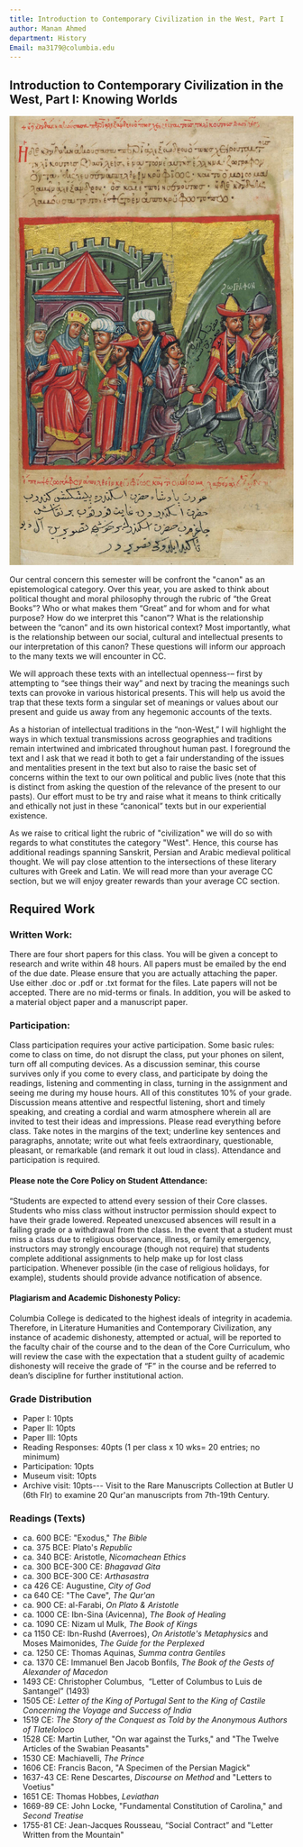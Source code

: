 ```yaml
---
title: Introduction to Contemporary Civilization in the West, Part I
author: Manan Ahmed
department: History
Email: ma3179@columbia.edu
---
```

## Introduction to Contemporary Civilization in the West, Part I: Knowing Worlds

![Relief from a 14th century manuscript of Alexander romance, from Trapezus/Trebizond, in the Istituto Ellenico (Greek Institute) of Venice.](/images/iskandernama.jpg)

Our central concern this semester will be confront the "canon" as an epistemological category. Over this year, you are asked to think about political thought and moral philosophy through the rubric of “the Great Books”? Who or what makes them “Great” and for whom and for what purpose? How do we interpret this "canon”? What is the relationship between the “canon” and its own historical context? Most importantly, what is the relationship between our social, cultural and intellectual presents to our interpretation of this canon? These questions will inform our approach to the many texts we will encounter in CC. 

We will approach these texts with an intellectual openness-– first by attempting to “see things their way” and next by tracing the meanings such texts can provoke in various historical presents. This will help us avoid the trap that these texts form a singular set of meanings or values about our present and guide us away from any hegemonic accounts of the texts.

As a historian of intellectual traditions in the “non-West,” I will highlight the ways in which textual transmissions across geographies and traditions remain intertwined and imbricated throughout human past. I foreground the text and I ask that we read it both to get a fair understanding of the issues and mentalities present in the text but also to raise the basic set of concerns within the text to our own political and public lives (note that this is distinct from asking the question of the relevance of the present to our pasts). Our effort must to be try and raise what it means to think critically and ethically not just in these “canonical” texts but in our experiential existence.

As we raise to critical light the rubric of "civilization" we will do so with regards to what constitutes the category "West". Hence, this course has additional readings spanning Sanskrit, Persian and Arabic medieval political thought. We will pay close attention to the intersections of these literary cultures with Greek and Latin. We will read more than your average CC section, but we will enjoy greater rewards than your average CC section.


## Required Work

### Written Work:

There are four short papers for this class. You will be given a concept to research and write within 48 hours. All papers must be emailed by the end of the due date. Please ensure that you are actually attaching the paper. Use either .doc or .pdf or .txt format for the files. Late papers will not be accepted. There are no mid-terms or finals. In addition, you will be asked to a material object paper and a manuscript paper.


### Participation:

Class participation requires your active participation. Some basic rules: come to class on time, do not disrupt the class, put your phones on silent, turn off all computing devices. As a discussion seminar, this course survives only if you come to every class, and participate by doing the readings, listening and commenting in class, turning in the assignment and seeing me during my house hours. All of this constitutes 10% of your grade.
Discussion means attentive and respectful listening, short and timely speaking, and creating a cordial and warm atmosphere wherein all are invited to test their ideas and impressions.
Please read everything before class. Take notes in the margins of the text; underline key sentences and paragraphs, annotate; write out what feels extraordinary, questionable, pleasant, or remarkable (and remark it out loud in class).
Attendance and participation is required.

#### Please note the Core Policy on Student Attendance:

“Students are expected to attend every session of their Core classes. Students who miss class without instructor permission should expect to have their grade lowered. Repeated unexcused absences will result in a failing grade or a withdrawal from the class. In the event that a student must miss a class due to religious observance, illness, or family emergency, instructors may strongly encourage (though not require) that students complete additional assignments to help make up for lost class participation. Whenever possible (in the case of religious holidays, for example), students should provide advance notification of absence.

#### Plagiarism and Academic Dishonesty Policy: 

Columbia College is dedicated to the highest ideals of integrity in academia. Therefore, in Literature Humanities and Contemporary Civilization, any instance of academic dishonesty, attempted or actual, will be reported to the faculty chair of the course and to the dean of the Core Curriculum, who will review the case with the expectation that a student guilty of academic dishonesty will receive the grade of “F” in the course and be referred to dean’s discipline for further institutional action.
 
### Grade Distribution
* Paper I: 10pts
* Paper II: 10pts
* Paper III: 10pts
* Reading Responses: 40pts (1 per class x 10 wks= 20 entries; no minimum)
* Participation: 10pts
* Museum visit: 10pts
* Archive visit: 10pts--- Visit to the Rare Manuscripts Collection at Butler U (6th Flr) to examine 20 Qur'an manuscripts from 7th-19th Century.


### Readings (Texts)
* ca. 600 BCE: "Exodus," *The Bible*
* ca. 375 BCE: Plato's *Republic*
* ca. 340 BCE: Aristotle, *Nicomachean Ethics* 
* ca. 300 BCE-300 CE: *Bhagavad Gita*
* ca. 300 BCE-300 CE: *Arthasastra*
* ca 426 CE: Augustine, *City of God*
* ca 640 CE: "The Cave", *The Qur'an*
* ca. 900 CE: al-Farabi, *On Plato & Aristotle*
* ca. 1000 CE: Ibn-Sina (Avicenna), *The Book of Healing*
* ca. 1090 CE: Nizam ul Mulk, *The Book of Kings*
* ca 1150 CE: Ibn-Rushd (Averroes), *On Aristotle's Metaphysics* and Moses Maimonides, *The Guide for the Perplexed*
* ca. 1250 CE: Thomas Aquinas, *Summa contra Gentiles*
* ca. 1370 CE: Immanuel Ben Jacob Bonfils, *The Book of the Gests of Alexander of Macedon*
* 1493 CE: Christopher Columbus,  “Letter of Columbus to Luis de Santangel” (1493)
* 1505 CE: *Letter of the King of Portugal Sent to the King of Castile Concerning the Voyage and Success of India*
* 1519 CE: *The Story of the Conquest as Told by the Anonymous Authors of Tlateloloco* 
* 1528 CE: Martin Luther, "On war against the Turks," and "The Twelve Articles of the Swabian Peasants"
* 1530 CE: Machiavelli, *The Prince*
* 1606 CE: Francis Bacon, "A Specimen of the Persian Magick"
* 1637-43 CE: Rene Descartes, *Discourse on Method* and "Letters to Voetius"
* 1651 CE: Thomas Hobbes, *Leviathan*
* 1669-89 CE: John Locke, "Fundamental Constitution of Carolina," and *Second Treatise* 
* 1755-81 CE: Jean-Jacques Rousseau, “Social Contract” and "Letter Written from the Mountain"

